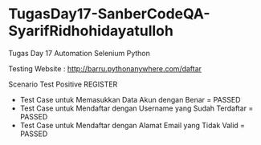# TugasDay17-SanberCodeQA-SyarifRidhohidayatulloh

Tugas Day 17 Automation Selenium Python

Testing Website : http://barru.pythonanywhere.com/daftar

Scenario Test Positive REGISTER

- Test Case untuk Memasukkan Data Akun dengan Benar = PASSED
- Test Case untuk Mendaftar dengan Username yang Sudah Terdaftar = PASSED
- Test Case untuk Mendaftar dengan Alamat Email yang Tidak Valid = PASSED
